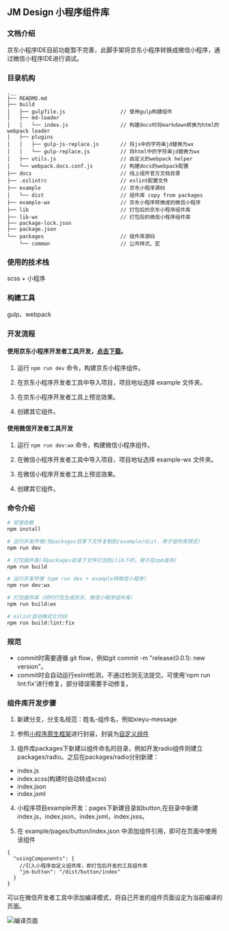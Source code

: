 ## JM Design 小程序组件库
### 文档介绍

   京东小程序IDE目前功能暂不完善，此脚手架将京东小程序转换成微信小程序，通过微信小程序IDE进行调试。

### 目录机构
```
.__
├── READMD.md
├── build
│   ├── gulpfile.js                  // 使用gulp构建组件
│   ├── md-loader
│   │   └── index.js                 // 构建docs时将markdown转换为html的webpack loader
│   ├── plugins
│   │   ├── gulp-js-replace.js       // 将js中的字符串jd替换为wx
│   │   └── gulp-replace.js          // 将html中的字符串jd替换为wx
│   ├── utils.js                     // 自定义的webpack helper
│   └── webpack.docs.conf.js         // 构建docs的webpack配置
├── docs                             // 线上组件官方文档目录
├── .eslintrc                        // eslint配置文件
├── example                          // 京东小程序源码
│   └── dist                         // 组件库 copy from packages
├── example-wx                       // 京东小程序转换成的微信小程序
├── lib                              // 打包后的京东小程序组件库
├── lib-wx                           // 打包后的微信小程序组件库
├── package-lock.json
├── package.json
└── packages                         // 组件库源码
    └── common                       // 公共样式、宏
```
### 使用的技术栈

scss + 小程序

### 构建工具

gulp、webpack

### 开发流程

#### 使用京东小程序开发者工具开发，[点击下载](http://doc.jd.com/ares/alldoc/JDmp/download/IDE下载.html)。

  1. 运行 `npm run dev` 命令，构建京东小程序组件。
  
  2. 在京东小程序开发者工具中导入项目，项目地址选择 example 文件夹。

  3. 在京东小程序开发者工具上预览效果。

  4. 创建其它组件。

#### 使用微信开发者工具开发

  1. 运行 `npm run dev:wx` 命令，构建微信小程序组件。
  
  2. 在微信小程序开发者工具中导入项目，项目地址选择 example-wx 文件夹。

  3. 在微信小程序开发者工具上预览效果。

  4. 创建其它组件。

### 命令介绍

```bash
# 安装依赖
npm install

# 运行开发环境(将packages目录下文件复制到/example/dist，用于组件库预览)
npm run dev

# 打包插件库(将packages目录下文件打包到/lib下的，用于在npm发布)
npm run build

# 运行开发环境（npm run dev + example转微信小程序）
npm run dev:wx

# 打包插件库（同时打包生成京东、微信小程序组件库）
npm run build:wx

# eslint自动格式化代码
npm run build:lint:fix

```

### 规范
* commit时需要遵循 git flow，例如git commit -m "release(0.0.1): new version"。
* commit时会自动运行eslint检测，不通过检测无法提交。可使用'npm run lint:fix'进行修复，部分错误需要手动修复。

### 组件库开发步骤

1. 新建分支，分支名规范：姓名-组件名，例如xieyu-message

2. 参照[小程序原生框架](https://developers.weixin.qq.com/miniprogram/dev/component/)进行封装，封装为[自定义组件](https://developers.weixin.qq.com/miniprogram/dev/framework/custom-component/) 

3. 组件库packages下新建以组件命名的目录，例如开发radio组件则建立packages/radio。之后在packages/radio分别新建：  

  + index.js  
  + index.scss(构建时自动转成scss)  
  + index.json  
  + index.jxml  

4. 小程序项目example开发：pages下新建目录如button,在目录中新建index.js，index.json，index.jxml，index.jxss。

5. 在 example/pages/button/index.json 中添加组件引用，即可在页面中使用该组件

```json5
{
  "usingComponents": {
    //引入小程序自定义组件库，即打包后开发的工具组件库
    "jm-button": "/dist/button/index"
  }
}
```

可以在微信开发者工具中添加编译模式，将自己开发的组件页面设定为当前编译的页面。

![编译页面](https://img10.360buyimg.com/jmadvertisement/jfs/t1/69211/17/10309/119659/5d7f628fE022d5dcd/9534d56d95f58f5e.png)
